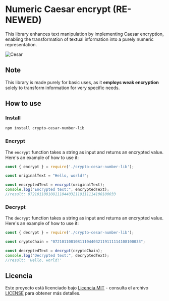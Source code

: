 
# Numeric Caesar encrypt (RE-NEWED)

This library enhances text manipulation by implementing Caesar encryption, enabling the transformation of textual information into a purely numeric representation.

![Cesar](https://www.ugr.es/~anillos/textos/pdf/2010/EXPO-1.Criptografia/Img/img21.gif)

## Note

This library is made purely for basic uses, as it **employs weak encryption** solely to transform information for very specific needs.

## How to use

### Install

```bash
npm install crypto-cesar-number-lib
```

### Encrypt

The `encrypt` function takes a string as input and returns an encrypted value. Here's an example of how to use it:

```javascript
const { encrypt } = require('./crypto-cesar-number-lib');

const originalText = "Hello, world!";

const encryptedText = encrypt(originalText);
console.log("Encrypted text:", encryptedText); 
//result: 072101108108111044032119111114108100033
```

### Decrypt

The `decrypt` function takes a string as input and returns an encrypted value. Here's an example of how to use it:

```javascript
const { decrypt } = require('./crypto-cesar-number-lib');

const cryptoChain = "072101108108111044032119111114108100033";

const decryptedText = decrypt(cryptoChain);
console.log("Decrypted text:", decryptedText); 
//result: 'Hello, world!'
```

## Licencia

Este proyecto está licenciado bajo [Licencia MIT](https://opensource.org/licenses/MIT) - consulta el archivo [LICENSE](LICENSE) para obtener más detalles.
